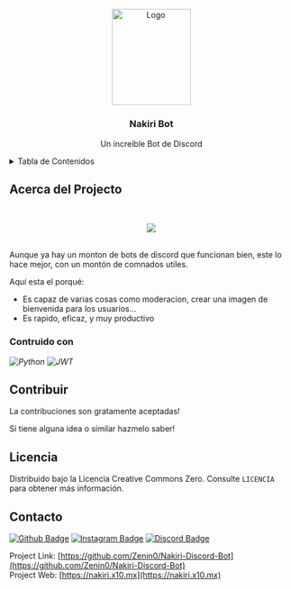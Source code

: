 <!-- PROJECT LOGO -->
<br />
<div align="center">
  <a href="https://nakiri.x10.mx">
    <img src="https://www.nakiri.x10.mx/assets/images/logo.png" alt="Logo" width="139.14" height="171.25">
  </a>

  <h3 align="center">Nakiri Bot</h3>

  <p align="center">
    Un increíble Bot de Discord
    <br />
  </p>
</div>



<!-- TABLE OF CONTENTS -->
<details>
  <summary>Tabla de Contenidos</summary>
  <ol>
    <li>
      <a href="#about-the-project">Acerca del Projecto</a>
      <ul>
        <li><a href="#built-with">Contruido con</a></li>
      </ul>
    </li>
    <li><a href="#contributing">Contributing</a></li>
    <li><a href="#license">License</a></li>
    <li><a href="#contact">Contact</a></li>
  </ol>
</details>



<!-- ABOUT THE PROJECT -->
## Acerca del Projecto
<br>
<p align="center">
<img src="https://www.nakiri.x10.mx/assets/images/Showcase.png">
</p><br>
Aunque ya hay un monton de bots de discord que funcionan bien, este lo hace mejor, con un montón de comnados utiles.

Aquí esta el porqué:
* Es capaz de varias cosas como moderacion, crear una imagen de bienvenida para los usuarios...
* Es rapido, eficaz, y muy productivo



### Contruido con

*![Python](https://img.shields.io/badge/python-3670A0?style=for-the-badge&logo=python&logoColor=ffdd54)*
*![JWT](https://img.shields.io/badge/JWT-black?style=for-the-badge&logo=JSON%20web%20tokens)*

<!-- CONTRIBUTING -->
## Contribuir

La contribuciones son gratamente aceptadas!

Si tiene alguna idea o similar hazmelo saber!




<!-- LICENSE -->
## Licencia

Distribuido bajo la Licencia Creative Commons Zero. Consulte `LICENCIA` para obtener más información.



<!-- CONTACT -->
## Contacto

[![Github Badge](https://img.shields.io/badge/-Github-000?style=quare&labelColor=000&logo=Github&logoColor=white&link=link)](https://github.com/Zenin0) 
[![Instagram Badge](https://img.shields.io/badge/-Instagram-C13584?style=flat-quare&labelColor=C13584&logo=instagram&logoColor=white&link=link)](https://instagram.com/Isaac__sg)
[![Discord Badge](https://img.shields.io/badge/-Discord-5865F2?style=flat-quare&labelColor=5865F2&logo=discord&logoColor=white&link=link)](https://discord.gg/GVHxGg3jpX)

Project Link: [https://github.com/Zenin0/Nakiri-Discord-Bot](https://github.com/Zenin0/Nakiri-Discord-Bot) <br>
Project Web: [https://nakiri.x10.mx](https://nakiri.x10.mx)

